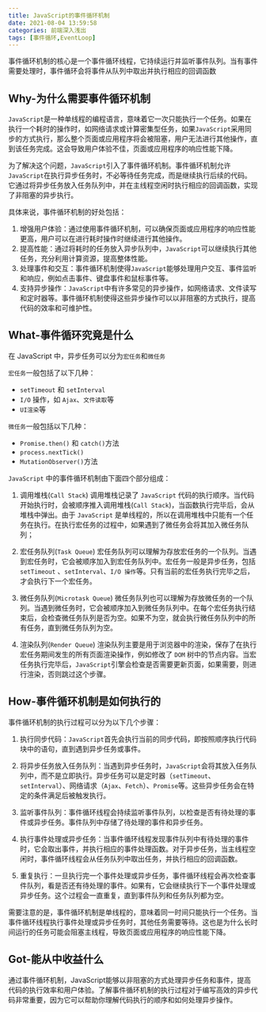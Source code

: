 ```yaml
---
title: JavaScript的事件循环机制
date: 2021-08-04 13:59:58
categories: 前端深入浅出
tags: [事件循环,EventLoop]
---
```

事件循环机制的核心是一个事件循环线程，它持续运行并监听事件队列。当有事件需要处理时，事件循环会将事件从队列中取出并执行相应的回调函数

## Why-为什么需要事件循环机制
`JavaScript`是一种单线程的编程语言，意味着它一次只能执行一个任务。如果在执行一个耗时的操作时，如网络请求或计算密集型任务，如果`JavaScript`采用同步的方式执行，那么整个页面或应用程序将会被阻塞，用户无法进行其他操作，直到该任务完成。这会导致用户体验不佳，页面或应用程序的响应性能下降。

为了解决这个问题，`JavaScript`引入了事件循环机制。事件循环机制允许`JavaScript`在执行异步任务时，不必等待任务完成，而是继续执行后续的代码。它通过将异步任务放入任务队列中，并在主线程空闲时执行相应的回调函数，实现了非阻塞的异步执行。

具体来说，事件循环机制的好处包括：
1. 增强用户体验：通过使用事件循环机制，可以确保页面或应用程序的响应性能更高，用户可以在进行耗时操作时继续进行其他操作。
2. 提高性能：通过将耗时的任务放入异步队列中，`JavaScript`可以继续执行其他任务，充分利用计算资源，提高整体性能。
3. 处理事件和交互：事件循环机制使得`JavaScript`能够处理用户交互、事件监听和响应，例如点击事件、键盘事件和鼠标事件等。
4. 支持异步操作：`JavaScript`中有许多常见的异步操作，如网络请求、文件读写和定时器等。事件循环机制使得这些异步操作可以以非阻塞的方式执行，提高代码的效率和可维护性。

## What-事件循环究竟是什么
在 JavaScript 中，异步任务可以分为`宏任务`和`微任务`

`宏任务`一般包括了以下几种：
- `setTimeout` 和 `setInterval`
- `I/O` 操作，如 `Ajax`、`文件读取`等
- `UI渲染`等

`微任务`一般包括以下几种：
- `Promise.then()` 和 `catch()`方法
- `process.nextTick()`
- `MutationObserver()`方法

`JavaScript` 中的事件循环机制由下面四个部分组成：

1. 调用堆栈(`Call Stack`)
调用堆栈记录了 `JavaScript` 代码的执行顺序。当代码开始执行时，会被顺序推入调用堆栈(`Call Stack`)，当函数执行完毕后，会从堆栈中弹出。由于 `JavaScript` 是单线程的，所以在调用堆栈中只能有一个任务在执行。在执行宏任务的过程中，如果遇到了微任务会将其加入微任务队列；

1. 宏任务队列(`Task Queue`)
宏任务队列可以理解为存放宏任务的一个队列。当遇到宏任务时，它会被顺序加入到宏任务队列中。宏任务一般是异步任务，包括 `setTimeout` 、`setInterval`、`I/O 操作`等。只有当前的宏任务执行完毕之后，才会执行下一个宏任务。

1. 微任务队列(`Microtask Queue`)
微任务队列也可以理解为存放微任务的一个队列。当遇到微任务时，它会被顺序加入到微任务队列中。在每个宏任务执行结束后，会检查微任务队列是否为空。如果不为空，就会执行微任务队列中的所有任务，直到微任务队列为空。

1. 渲染队列(`Render Queue`)
渲染队列主要是用于浏览器中的渲染，保存了在执行宏任务期间发生的所有页面渲染操作，例如修改了 `DOM` 树中的节点内容。当宏任务执行完毕后，`JavaScript`引擎会检查是否需要更新页面，如果需要，则进行渲染，否则跳过这个步骤。

## How-事件循环机制是如何执行的
事件循环机制的执行过程可以分为以下几个步骤：

1. 执行同步代码：`JavaScript`首先会执行当前的同步代码，即按照顺序执行代码块中的语句，直到遇到异步任务或事件。

2. 将异步任务放入任务队列：当遇到异步任务时，`JavaScript`会将其放入任务队列中，而不是立即执行。异步任务可以是定时器（`setTimeout`、`setInterval`）、网络请求（`Ajax`、`Fetch`）、`Promise`等。这些异步任务会在特定的条件满足后被触发执行。

3. 监听事件队列：事件循环线程会持续监听事件队列，以检查是否有待处理的事件或异步任务。事件队列中存储了待处理的事件和异步任务。

4. 执行事件处理或异步任务：当事件循环线程发现事件队列中有待处理的事件时，它会取出事件，并执行相应的事件处理函数。对于异步任务，当主线程空闲时，事件循环线程会从任务队列中取出任务，并执行相应的回调函数。

5. 重复执行：一旦执行完一个事件处理或异步任务，事件循环线程会再次检查事件队列，看是否还有待处理的事件。如果有，它会继续执行下一个事件处理或异步任务。这个过程会一直重复，直到事件队列和任务队列都为空。

需要注意的是，事件循环机制是单线程的，意味着同一时间只能执行一个任务。当事件循环线程执行事件处理或异步任务时，其他任务需要等待。这也是为什么长时间运行的任务可能会阻塞主线程，导致页面或应用程序的响应性能下降。

## Got-能从中收益什么
通过事件循环机制，JavaScript能够以非阻塞的方式处理异步任务和事件，提高代码的执行效率和用户体验。了解事件循环机制的执行过程对于编写高效的异步代码非常重要，因为它可以帮助你理解代码执行的顺序和如何处理异步操作。